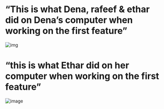 # “This is what Dena, rafeef & ethar did on Dena’s computer when working on the first feature”

![img](https://i1.wp.com/littlenivi.com/wp-content/uploads/2018/12/44-Motivational-Quotes-for-Work-Success-Life-1.jpg?resize=735%2C1001&ssl=1)

# “this is what Ethar did on her computer  when working on the first feature”

![image](https://helpx.adobe.com/content/dam/help/en/photoshop/using/convert-color-image-black-white/jcr_content/main-pars/before_and_after/image-before/Landscape-Color.jpg)

